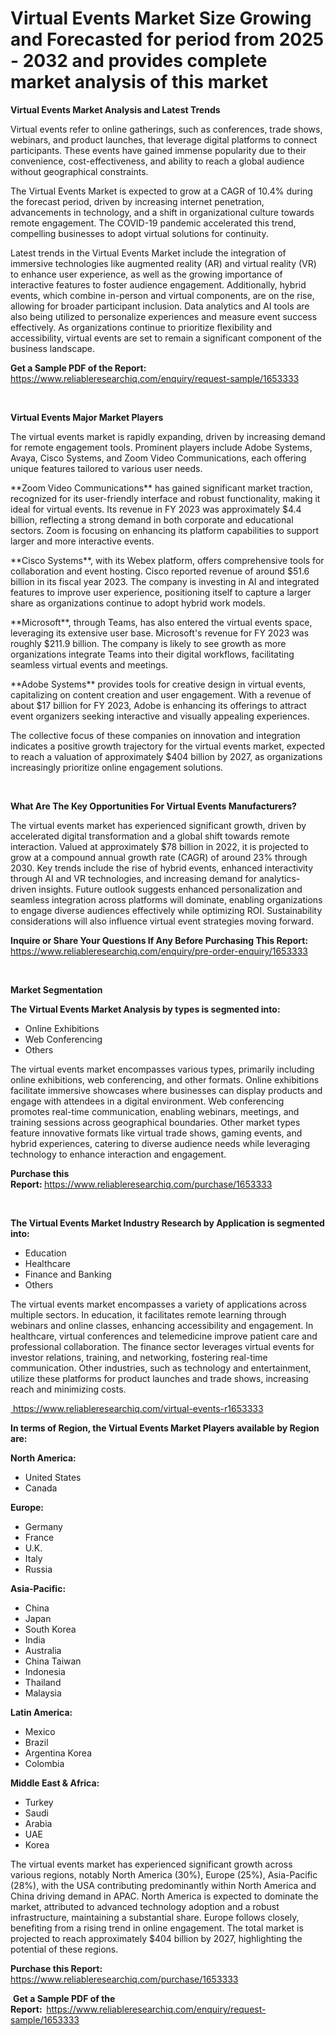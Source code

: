 <p><h1>Virtual Events Market Size Growing and Forecasted for period from 2025 - 2032 and provides complete market analysis of this market</h1></p><p><strong>Virtual Events Market Analysis and Latest Trends</strong></p>
<p><p>Virtual events refer to online gatherings, such as conferences, trade shows, webinars, and product launches, that leverage digital platforms to connect participants. These events have gained immense popularity due to their convenience, cost-effectiveness, and ability to reach a global audience without geographical constraints. </p><p>The Virtual Events Market is expected to grow at a CAGR of 10.4% during the forecast period, driven by increasing internet penetration, advancements in technology, and a shift in organizational culture towards remote engagement. The COVID-19 pandemic accelerated this trend, compelling businesses to adopt virtual solutions for continuity. </p><p>Latest trends in the Virtual Events Market include the integration of immersive technologies like augmented reality (AR) and virtual reality (VR) to enhance user experience, as well as the growing importance of interactive features to foster audience engagement. Additionally, hybrid events, which combine in-person and virtual components, are on the rise, allowing for broader participant inclusion. Data analytics and AI tools are also being utilized to personalize experiences and measure event success effectively. As organizations continue to prioritize flexibility and accessibility, virtual events are set to remain a significant component of the business landscape.</p></p>
<p><strong>Get a Sample PDF of the Report:&nbsp;</strong> <a href="https://www.reliableresearchiq.com/enquiry/request-sample/1653333?utm_campaign=1144&utm_medium=2&utm_source=Github&utm_content=ia&utm_term=16042025&utm_id=virtual-events">https://www.reliableresearchiq.com/enquiry/request-sample/1653333</a></p>
<p>&nbsp;</p>
<p><strong>Virtual Events Major Market Players</strong></p>
<p><p>The virtual events market is rapidly expanding, driven by increasing demand for remote engagement tools. Prominent players include Adobe Systems, Avaya, Cisco Systems, and Zoom Video Communications, each offering unique features tailored to various user needs.</p><p>**Zoom Video Communications** has gained significant market traction, recognized for its user-friendly interface and robust functionality, making it ideal for virtual events. Its revenue in FY 2023 was approximately $4.4 billion, reflecting a strong demand in both corporate and educational sectors. Zoom is focusing on enhancing its platform capabilities to support larger and more interactive events.</p><p>**Cisco Systems**, with its Webex platform, offers comprehensive tools for collaboration and event hosting. Cisco reported revenue of around $51.6 billion in its fiscal year 2023. The company is investing in AI and integrated features to improve user experience, positioning itself to capture a larger share as organizations continue to adopt hybrid work models.</p><p>**Microsoft**, through Teams, has also entered the virtual events space, leveraging its extensive user base. Microsoft's revenue for FY 2023 was roughly $211.9 billion. The company is likely to see growth as more organizations integrate Teams into their digital workflows, facilitating seamless virtual events and meetings.</p><p>**Adobe Systems** provides tools for creative design in virtual events, capitalizing on content creation and user engagement. With a revenue of about $17 billion for FY 2023, Adobe is enhancing its offerings to attract event organizers seeking interactive and visually appealing experiences.</p><p>The collective focus of these companies on innovation and integration indicates a positive growth trajectory for the virtual events market, expected to reach a valuation of approximately $404 billion by 2027, as organizations increasingly prioritize online engagement solutions.</p></p>
<p>&nbsp;</p>
<p><strong>What Are The Key Opportunities For Virtual Events Manufacturers?</strong></p>
<p><p>The virtual events market has experienced significant growth, driven by accelerated digital transformation and a global shift towards remote interaction. Valued at approximately $78 billion in 2022, it is projected to grow at a compound annual growth rate (CAGR) of around 23% through 2030. Key trends include the rise of hybrid events, enhanced interactivity through AI and VR technologies, and increasing demand for analytics-driven insights. Future outlook suggests enhanced personalization and seamless integration across platforms will dominate, enabling organizations to engage diverse audiences effectively while optimizing ROI. Sustainability considerations will also influence virtual event strategies moving forward.</p></p>
<p><strong>Inquire or Share Your Questions If Any Before Purchasing This Report:</strong> <a href="https://www.reliableresearchiq.com/enquiry/pre-order-enquiry/1653333?utm_campaign=1144&utm_medium=2&utm_source=Github&utm_content=ia&utm_term=16042025&utm_id=virtual-events">https://www.reliableresearchiq.com/enquiry/pre-order-enquiry/1653333</a></p>
<p>&nbsp;</p>
<p><strong>Market Segmentation</strong></p>
<p><strong>The Virtual Events Market Analysis by types is segmented into:</strong></p>
<p><ul><li>Online Exhibitions</li><li>Web Conferencing</li><li>Others</li></ul></p>
<p><p>The virtual events market encompasses various types, primarily including online exhibitions, web conferencing, and other formats. Online exhibitions facilitate immersive showcases where businesses can display products and engage with attendees in a digital environment. Web conferencing promotes real-time communication, enabling webinars, meetings, and training sessions across geographical boundaries. Other market types feature innovative formats like virtual trade shows, gaming events, and hybrid experiences, catering to diverse audience needs while leveraging technology to enhance interaction and engagement.</p></p>
<p><strong>Purchase this Report:&nbsp;</strong><a href="https://www.reliableresearchiq.com/purchase/1653333?utm_campaign=1144&utm_medium=2&utm_source=Github&utm_content=ia&utm_term=16042025&utm_id=virtual-events">https://www.reliableresearchiq.com/purchase/1653333</a></p>
<p>&nbsp;</p>
<p><strong>The Virtual Events Market Industry Research by Application is segmented into:</strong></p>
<p><ul><li>Education</li><li>Healthcare</li><li>Finance and Banking</li><li>Others</li></ul></p>
<p><p>The virtual events market encompasses a variety of applications across multiple sectors. In education, it facilitates remote learning through webinars and online classes, enhancing accessibility and engagement. In healthcare, virtual conferences and telemedicine improve patient care and professional collaboration. The finance sector leverages virtual events for investor relations, training, and networking, fostering real-time communication. Other industries, such as technology and entertainment, utilize these platforms for product launches and trade shows, increasing reach and minimizing costs.</p></p>
<p><a href="https://www.reliableresearchiq.com/virtual-events-r1653333?utm_campaign=1144&utm_medium=2&utm_source=Github&utm_content=ia&utm_term=16042025&utm_id=virtual-events">&nbsp;https://www.reliableresearchiq.com/virtual-events-r1653333</a></p>
<p><strong>In terms of Region, the Virtual Events Market Players available by Region are:</strong></p>
<p>
    <p> <strong> North America: </strong>
        <ul>
            <li>United States</li>
            <li>Canada</li>
        </ul>
        </p> 
    <p> <strong> Europe: </strong>
        <ul>
            <li>Germany</li>
            <li>France</li>
            <li>U.K.</li>
            <li>Italy</li>
            <li>Russia</li>
        </ul>
        </p> 
    <p> <strong> Asia-Pacific: </strong>
        <ul>
            <li>China</li>
            <li>Japan</li>
            <li>South Korea</li>
            <li>India</li>
            <li>Australia</li>
            <li>China Taiwan</li>
            <li>Indonesia</li>
            <li>Thailand</li>
            <li>Malaysia</li>
        </ul>
        </p> 
    <p> <strong> Latin America: </strong>
        <ul>
            <li>Mexico</li>
            <li>Brazil</li>
            <li>Argentina Korea</li>
            <li>Colombia</li>
        </ul>
        </p> 
    <p> <strong> Middle East & Africa: </strong>
        <ul>
            <li>Turkey</li>
            <li>Saudi</li>
            <li>Arabia</li>
            <li>UAE</li>
            <li>Korea</li>
        </ul>
    </p>
    </p>
<p><p>The virtual events market has experienced significant growth across various regions, notably North America (30%), Europe (25%), Asia-Pacific (28%), with the USA contributing predominantly within North America and China driving demand in APAC. North America is expected to dominate the market, attributed to advanced technology adoption and a robust infrastructure, maintaining a substantial share. Europe follows closely, benefiting from a rising trend in online engagement. The total market is projected to reach approximately $404 billion by 2027, highlighting the potential of these regions.</p></p>
<p><strong>Purchase this Report: </strong><a href="https://www.reliableresearchiq.com/purchase/1653333?utm_campaign=1144&utm_medium=2&utm_source=Github&utm_content=ia&utm_term=16042025&utm_id=virtual-events">https://www.reliableresearchiq.com/purchase/1653333</a></p>
<p>&nbsp;<strong>Get a Sample PDF of the Report:&nbsp;&nbsp;</strong><a href="https://www.reliableresearchiq.com/enquiry/request-sample/1653333?utm_campaign=1144&utm_medium=2&utm_source=Github&utm_content=ia&utm_term=16042025&utm_id=virtual-events">https://www.reliableresearchiq.com/enquiry/request-sample/1653333</a></p>
<p><strong></strong></p>
<p><p></p><p></p><p></p></p>